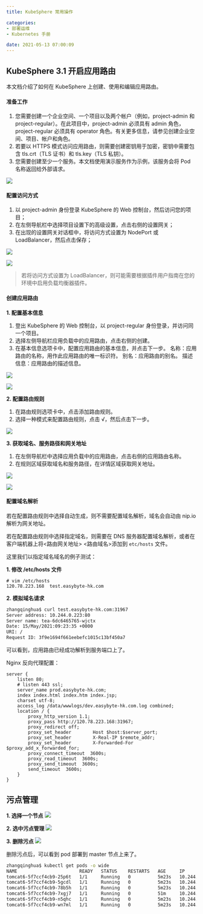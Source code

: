 ```yaml
---
title: KubeSphere 常用操作

categories:
- 部署运维
- Kubernetes 手册

date: 2021-05-13 07:00:09
---
```

## KubeSphere 3.1 开启应用路由
本文档介绍了如何在 KubeSphere 上创建、使用和编辑应用路由。

#### 准备工作
1. 您需要创建一个企业空间、一个项目以及两个帐户（例如，project-admin 和 project-regular）。在此项目中，project-admin 必须具有 admin 角色，project-regular 必须具有 operator 角色。有关更多信息，请参见创建企业空间、项目、帐户和角色。
1. 若要以 HTTPS 模式访问应用路由，则需要创建密钥用于加密，密钥中需要包含 tls.crt（TLS 证书）和 tls.key（TLS 私钥）。
1. 您需要创建至少一个服务。本文档使用演示服务作为示例，该服务会将 Pod 名称返回给外部请求。

![](https://cdn.jsdelivr.net/gh/zhangqinghua/hexo_image/20210515170616.png)


#### 配置访问方式
1. 以 project-admin 身份登录 KubeSphere 的 Web 控制台，然后访问您的项目；
1. 在左侧导航栏中选择项目设置下的高级设置，点击右侧的设置网关；
1. 在出现的设置网关对话框中，将访问方式设置为 NodePort 或 LoadBalancer，然后点击保存；

![](https://v3-1.docs.kubesphere.io/images/docs/zh-cn/project-user-guide/application-workloads/routes/set-gateway.png)

![](https://v3-1.docs.kubesphere.io/images/docs/zh-cn/project-user-guide/application-workloads/routes/access-method-nodeport.png)

> 若将访问方式设置为 LoadBalancer，则可能需要根据插件用户指南在您的环境中启用负载均衡器插件。

#### 创建应用路由
**1. 配置基本信息**
1. 登出 KubeSphere 的 Web 控制台，以 project-regular 身份登录，并访问同一个项目。
1. 选择左侧导航栏应用负载中的应用路由，点击右侧的创建。
1. 在基本信息选项卡中，配置应用路由的基本信息，并点击下一步。
   名称：应用路由的名称，用作此应用路由的唯一标识符。
   别名：应用路由的别名。
   描述信息：应用路由的描述信息。

![](https://v3-1.docs.kubesphere.io/images/docs/zh-cn/project-user-guide/application-workloads/routes/create-route.png)

![](https://v3-1.docs.kubesphere.io/images/docs/zh-cn/project-user-guide/application-workloads/routes/basic-info.png)

**2. 配置路由规则**
1. 在路由规则选项卡中，点击添加路由规则。
1. 选择一种模式来配置路由规则，点击 √，然后点击下一步。

![](https://v3-1.docs.kubesphere.io/images/docs/zh-cn/project-user-guide/application-workloads/routes/auto-generate.png)

**3. 获取域名、服务路径和网关地址**
1. 在左侧导航栏中选择应用负载中的应用路由，点击右侧的应用路由名称。
2. 在规则区域获取域名和服务路径，在详情区域获取网关地址。

![](https://v3-1.docs.kubesphere.io/images/docs/zh-cn/project-user-guide/application-workloads/routes/route-list.png)

![](https://cdn.jsdelivr.net/gh/zhangqinghua/hexo_image/20210515171604.png)

#### 配置域名解析
若在配置路由规则中选择自动生成，则不需要配置域名解析，域名会自动由 nip.io 解析为网关地址。

若在配置路由规则中选择指定域名，则需要在 DNS 服务器配置域名解析，或者在客户端机器上将<路由网关地址> <路由域名>添加到 `etc/hosts` 文件。

这里我们以指定域名域名的例子测试：

**1. 修改 /etc/hosts 文件**
```
# vim /etc/hosts
120.78.223.168  test.easybyte-hk.com
```

**2. 模拟域名请求**
```bash
zhangqinghua$ curl test.easybyte-hk.com:31967
Server address: 10.244.0.223:80
Server name: tea-6dc6465765-wjctx
Date: 15/May/2021:09:23:35 +0000
URI: /
Request ID: 3f9e1694f661eebefc1015c13bf450a7
```

可以看到，应用路由已经成功解析到服务端口上了。

Nginx 反向代理配置：

```
server {
    listen 80;
    # listen 443 ssl;
    server_name prod.easybyte-hk.com;
    index index.html index.htm index.jsp;
    charset utf-8;
    access_log /data/wwwlogs/dev.easybyte-hk.com.log combined;
    location / {
        proxy_http_version 1.1;
        proxy_pass http://120.78.223.168:31967;
        proxy_redirect off;
        proxy_set_header        Host $host:$server_port;
        proxy_set_header        X-Real-IP $remote_addr;
        proxy_set_header        X-Forwarded-For $proxy_add_x_forwarded_for;
        proxy_connect_timeout  3600s;
        proxy_read_timeout  3600s;
        proxy_send_timeout  3600s;
        send_timeout  3600s;
    }
}
```

## 污点管理
**1. 选择一个节点**
![](https://cdn.jsdelivr.net/gh/zhangqinghua/hexo_image/20210514121835.png)

**2. 选中污点管理**
![](https://cdn.jsdelivr.net/gh/zhangqinghua/hexo_image/20210514121921.png)

**3. 删除污点**
![](https://cdn.jsdelivr.net/gh/zhangqinghua/hexo_image/20210514121951.png)

删除污点后，可以看到 pod 部署到 master 节点上来了。

```bash
zhangqinghua$ kubectl get pods -o wide
NAME                       READY   STATUS    RESTARTS   AGE     IP             NODE                      NOMINATED NODE   READINESS GATES
tomcat6-5f7ccf4cb9-25p6t   1/1     Running   0          5m23s   10.244.0.8     izwz9go2hn3kv068o5wpdpz   <none>           <none>
tomcat6-5f7ccf4cb9-5gcdl   1/1     Running   0          5m23s   10.244.0.7     izwz9go2hn3kv068o5wpdpz   <none>           <none>
tomcat6-5f7ccf4cb9-78b5h   1/1     Running   0          5m23s   10.244.0.9     izwz9go2hn3kv068o5wpdpz   <none>           <none>
tomcat6-5f7ccf4cb9-7xgj7   1/1     Running   0          51m     10.244.1.181   easybyte-dev-server       <none>           <none>
tomcat6-5f7ccf4cb9-n5qhc   1/1     Running   0          5m23s   10.244.0.6     izwz9go2hn3kv068o5wpdpz   <none>           <none>
tomcat6-5f7ccf4cb9-wn7ml   1/1     Running   0          5m23s   10.244.1.204   easybyte-dev-server       <none>           <none>
```
